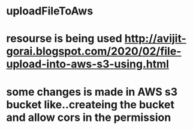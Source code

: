 # uploadFileToAws
# resourse is being used http://avijit-gorai.blogspot.com/2020/02/file-upload-into-aws-s3-using.html
# some changes is made in AWS s3 bucket like..createing the bucket and allow cors in the permission 
